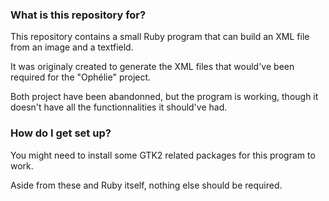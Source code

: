 ### What is this repository for? ###

This repository contains a small Ruby program that can build an XML file from an image and a textfield.

It was originaly created to generate the XML files that would've been required for the "Ophélie" project.

Both project have been abandonned, but the program is working, though it doesn't have all the functionnalities it should've had.

### How do I get set up? ###

You might need to install some GTK2 related packages for this program to work.

Aside from these and Ruby itself, nothing else should be required.

